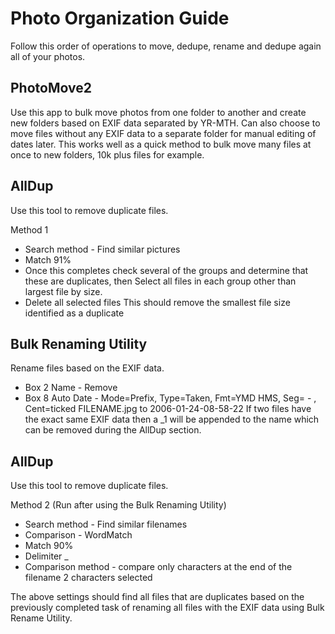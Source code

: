 # Photo Organization Guide #

Follow this order of operations to move, dedupe, rename and dedupe again all of your photos.


## PhotoMove2 ##
Use this app to bulk move photos from one folder to another and create new folders based on EXIF data separated by YR-MTH. Can also choose to move files without any EXIF data to a separate folder for manual editing of dates later. This works well as a quick method to bulk move many files at once to new folders, 10k plus files for example.

## AllDup ##
Use this tool to remove duplicate files.

Method 1
- Search method - Find similar pictures
- Match 91%
- Once this completes check several of the groups and determine that these are duplicates, then Select all files in each group other than largest file by size. 
- Delete all selected files
This should remove the smallest file size identified as a duplicate

## Bulk Renaming Utility ##
Rename files based on the EXIF data.
- Box 2 Name - Remove
- Box 8 Auto Date - Mode=Prefix, Type=Taken, Fmt=YMD HMS, Seg= - , Cent=ticked
FILENAME.jpg to 2006-01-24-08-58-22
If two files have the exact same EXIF data then a _1 will be appended to the name which can be removed during the AllDup section.


## AllDup ##
Use this tool to remove duplicate files.

Method 2 (Run after using the Bulk Renaming Utility)
- Search method - Find similar filenames
- Comparison - WordMatch
- Match 90%
- Delimiter _
- Comparison method - compare only characters at the end of the filename 2 characters selected

The above settings should find all files that are duplicates based on the previously completed task of renaming all files with the EXIF data using Bulk Rename Utility.

